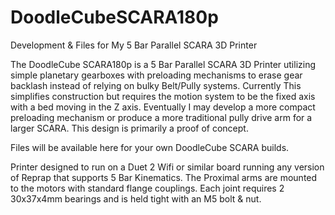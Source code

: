 # DoodleCubeSCARA180p
Development & Files for My 5 Bar Parallel SCARA 3D Printer


The DoodleCube SCARA180p is a 5 Bar Parallel SCARA 3D Printer utilizing simple planetary gearboxes with preloading mechanisms to erase gear backlash instead of relying on bulky Belt/Pully systems. Currently This simplifies construction but requires the motion system to be the fixed axis with a bed moving in the Z axis. Eventually I may develop a more compact preloading mechanism or produce a more traditional pully drive arm for a larger SCARA. This design is primarily a proof of concept.


Files will be available here for your own DoodleCube SCARA builds.

Printer designed to run on a Duet 2 Wifi or similar board running any version of Reprap that supports 5 Bar Kinematics. The Proximal arms are mounted to the motors with standard flange couplings. Each joint requires 2 30x37x4mm bearings and is held tight with an M5 bolt & nut.




